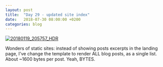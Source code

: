 ```yaml
---
layout: post
title:  "Day 29 - updated site index"
date:   2018-07-30 08:00:00 +0200
categories: blog
---
```


<a data-flickr-embed="true"  href="https://www.flickr.com/photos/137491954@N07/38884419235/" title="20180119_205757_HDR"><img src="https://farm5.staticflickr.com/4713/38884419235_fd8d16f9c4_k.jpg" alt="20180119_205757_HDR"></a><script async src="//embedr.flickr.com/assets/client-code.js" charset="utf-8"></script>

Wonders of static sites: instead of showing posts excerpts in the landing page, I've change the template to render ALL blog posts, as a single list. About ~1600 bytes per post. Yeah, BYTES.
